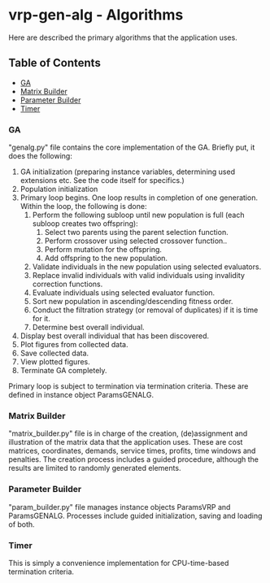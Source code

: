 # vrp-gen-alg - Algorithms

Here are described the primary algorithms that the application uses.

## Table of Contents

- [GA](#ga)
- [Matrix Builder](#matrix-builder)
- [Parameter Builder](#parameter-builder)
- [Timer](#timer)

### GA

"genalg.py" file contains the core implementation of the GA. Briefly put, it does the following:
1. GA initialization (preparing instance variables, determining used extensions etc. See the code itself for specifics.)
2. Population initialization
3. Primary loop begins. One loop results in completion of one generation. Within the loop, the following is done:
   1. Perform the following subloop until new population is full (each subloop creates two offspring):
      1. Select two parents using the parent selection function.
      2. Perform crossover using selected crossover function..
      3. Perform mutation for the offspring.
      4. Add offspring to the new population.
   2. Validate individuals in the new population using selected evaluators.
   3. Replace invalid individuals with valid individuals using invalidity correction functions.
   4. Evaluate individuals using selected evaluator function.
   5. Sort new population in ascending/descending fitness order.
   6. Conduct the filtration strategy (or removal of duplicates) if it is time for it.
   7. Determine best overall individual.
4. Display best overall individual that has been discovered.
5. Plot figures from collected data.
6. Save collected data.
7. View plotted figures.
8. Terminate GA completely.

Primary loop is subject to termination via termination criteria. These are defined in instance object ParamsGENALG.

### Matrix Builder

"matrix_builder.py" file is in charge of the creation, (de)assignment and illustration of the matrix data that the application uses. These are cost matrices, coordinates, demands, service times, profits, time windows and penalties. The creation process includes a guided procedure, although the results are limited to randomly generated elements.

### Parameter Builder

"param_builder.py" file manages instance objects ParamsVRP and ParamsGENALG. Processes include guided initialization, saving and loading of both.

### Timer

This is simply a convenience implementation for CPU-time-based termination criteria.
